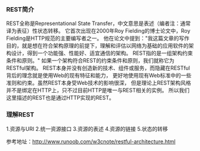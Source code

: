 ### REST简介
REST全称是Representational State Transfer，中文意思是表述（编者注：通常译为表征）性状态转移。
它首次出现在2000年Roy Fielding的博士论文中，Roy Fielding是HTTP规范的主要编写者之一。 
他在论文中提到："我这篇文章的写作目的，就是想在符合架构原理的前提下，理解和评估以网络为基础的应用软件的架构设计，得到一个功能强、性能好、适宜通信的架构。
REST指的是一组架构约束条件和原则。" 如果一个架构符合REST的约束条件和原则，我们就称它为RESTful架构。
REST本身并没有创造新的技术、组件或服务，而隐藏在RESTful背后的理念就是使用Web的现有特征和能力， 更好地使用现有Web标准中的一些准则和约束。虽然REST本身受Web技术的影响很深， 但是理论上REST架构风格并不是绑定在HTTP上，只不过目前HTTP是唯一与REST相关的实例。 所以我们这里描述的REST也是通过HTTP实现的REST。

### 理解REST
1.资源与URI
2.统一资源接口
3.资源的表述
4.资源的链接
5.状态的转移



参考地址：http://www.runoob.com/w3cnote/restful-architecture.html